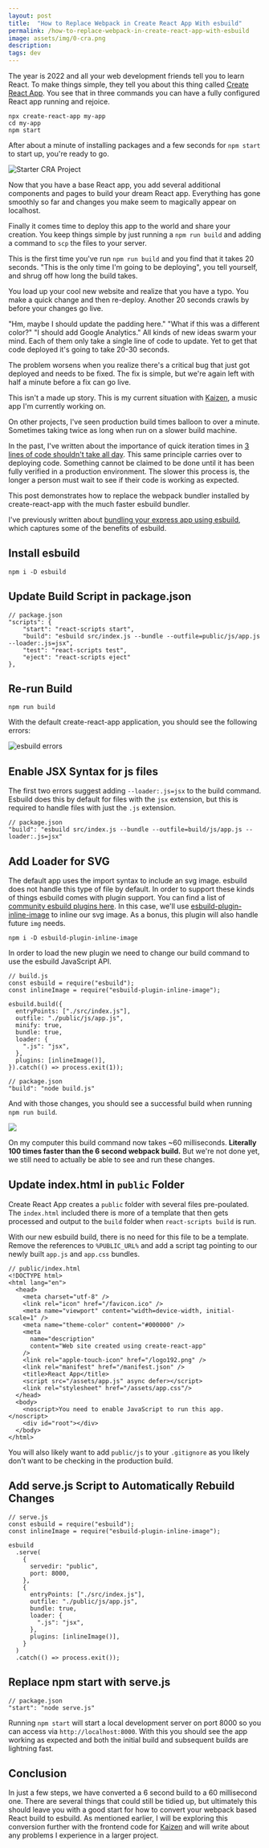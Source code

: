 ```yaml
---
layout: post
title:  "How to Replace Webpack in Create React App With esbuild"
permalink: /how-to-replace-webpack-in-create-react-app-with-esbuild
image: assets/img/0-cra.png
description: 
tags: dev
---
```


The year is 2022 and all your web development friends tell you to learn React.  To make things simple, they tell you about this thing called [Create React App](https://github.com/facebook/create-react-app).  You see that in three commands you can have a fully configured React app running and rejoice.

```
npx create-react-app my-app
cd my-app
npm start
```

After about a minute of installing packages and a few seconds for `npm start` to start up, you're ready to go.

![Starter CRA Project](assets/img/0-cra.png)

Now that you have a base React app, you add several additional components and pages to build your dream React app.  Everything has gone smoothly so far and changes you make seem to magically appear on localhost.  

Finally it comes time to deploy this app to the world and share your creation.  You keep things simple by just running a `npm run build` and adding a command to `scp` the files to your server.  

This is the first time you've run `npm run build` and you find that it takes 20 seconds.  "This is the only time I'm going to be deploying", you tell yourself, and shrug off how long the build takes.

You load up your cool new website and realize that you have a typo.  You make a quick change and then re-deploy.  Another 20 seconds crawls by before your changes go live.

"Hm, maybe I should update the padding here."  "What if this was a different color?"  "I should add Google Analytics." All kinds of new ideas swarm your mind.  Each of them only take a single line of code to update.  Yet to get that code deployed it's going to take 20-30 seconds.

The problem worsens when you realize there's a critical bug that just got deployed and needs to be fixed.  The fix is simple, but we're again left with half a minute before a fix can go live.  

This isn't a made up story. This is my current situation with [Kaizen](https://kaizen.place), a music app I'm currently working on. 

On other projects, I've seen production build times balloon to over a minute. Sometimes taking twice as long when run on a slower build machine.

In the past, I've written about the importance of quick iteration times in [3 lines of code shouldn't take all day](https://devtails.xyz/3-lines-of-code-shouldnt-take-all-day).  This same principle carries over to deploying code.  Something cannot be claimed to be done until it has been fully verified in a production environment.  The slower this process is, the longer a person must wait to see if their code is working as expected.

This post demonstrates how to replace the webpack bundler installed by create-react-app with the much faster esbuild bundler.

I've previously written about [bundling your express app using esbuild](https://devtails.xyz/bundling-your-node-js-express-app-with-esbuild), which captures some of the benefits of esbuild.  

## Install esbuild

`npm i -D esbuild`

## Update Build Script in package.json

```
// package.json
"scripts": {
    "start": "react-scripts start",
    "build": "esbuild src/index.js --bundle --outfile=public/js/app.js --loader:.js=jsx",
    "test": "react-scripts test",
    "eject": "react-scripts eject"
},
```

## Re-run Build

`npm run build`

With the default create-react-app application, you should see the following errors:

![esbuild errors](/assets/img/esbuild-errors.png)

## Enable JSX Syntax for js files

The first two errors suggest adding `--loader:.js=jsx` to the build command.  Esbuild does this by default for files with the `jsx` extension, but this is required to handle files with just the `.js` extension.

```
// package.json
"build": "esbuild src/index.js --bundle --outfile=build/js/app.js --loader:.js=jsx"
```

## Add Loader for SVG

The default app uses the import syntax to include an svg image.  esbuild does not handle this type of file by default.  In order to support these kinds of things esbuild comes with plugin support.  You can find a list of [community esbuild plugins here](https://github.com/esbuild/community-plugins).  In this case, we'll use [esbuild-plugin-inline-image](https://github.com/natrim/esbuild-plugin-inline-image) to inline our svg image.  As a bonus, this plugin will also handle future `img` needs.

`npm i -D esbuild-plugin-inline-image`

In order to load the new plugin we need to change our build command to use the esbuild JavaScript API.  

```
// build.js
const esbuild = require("esbuild");
const inlineImage = require("esbuild-plugin-inline-image");

esbuild.build({
  entryPoints: ["./src/index.js"],
  outfile: "./public/js/app.js",
  minify: true,
  bundle: true,
  loader: {
    ".js": "jsx",
  },
  plugins: [inlineImage()],
}).catch(() => process.exit(1));
```

```
// package.json
"build": "node build.js"
```

And with those changes, you should see a successful build when running `npm run build`.

![](/assets/img/esbuild-success.png)

On my computer this build command now takes ~60 milliseconds.  **Literally 100 times faster than the 6 second webpack build.**  But we're not done yet, we still need to actually be able to see and run these changes.

## Update index.html in `public` Folder

Create React App creates a `public` folder with several files pre-poulated.  The `index.html` included there is more of a template that then gets processed and output to the `build` folder when `react-scripts build` is run.

With our new esbuild build, there is no need for this file to be a template.  Remove the references to `%PUBLIC_URL%` and add a script tag pointing to our newly built `app.js` and `app.css` bundles.

```
// public/index.html
<!DOCTYPE html>
<html lang="en">
  <head>
    <meta charset="utf-8" />
    <link rel="icon" href="/favicon.ico" />
    <meta name="viewport" content="width=device-width, initial-scale=1" />
    <meta name="theme-color" content="#000000" />
    <meta
      name="description"
      content="Web site created using create-react-app"
    />
    <link rel="apple-touch-icon" href="/logo192.png" />
    <link rel="manifest" href="/manifest.json" />
    <title>React App</title>
    <script src="/assets/app.js" async defer></script>
    <link rel="stylesheet" href="/assets/app.css"/>
  </head>
  <body>
    <noscript>You need to enable JavaScript to run this app.</noscript>
    <div id="root"></div>
  </body>
</html>
```

You will also likely want to add `public/js` to your `.gitignore` as you likely don't want to be checking in the production build.

## Add serve.js Script to Automatically Rebuild Changes

```
// serve.js
const esbuild = require("esbuild");
const inlineImage = require("esbuild-plugin-inline-image");

esbuild
  .serve(
    {
      servedir: "public",
      port: 8000,
    },
    {
      entryPoints: ["./src/index.js"],
      outfile: "./public/js/app.js",
      bundle: true,
      loader: {
        ".js": "jsx",
      },
      plugins: [inlineImage()],
    }
  )
  .catch(() => process.exit());
```

## Replace npm start with serve.js

```
// package.json
"start": "node serve.js"
```

Running `npm start` will start a local development server on port 8000 so you can access via `http://localhost:8000`.  With this you should see the app working as expected and both the initial build and subsequent builds are lightning fast.

## Conclusion

In just a few steps, we have converted a 6 second build to a 60 millisecond one.  There are several things that could still be tidied up, but ultimately this should leave you with a good start for how to convert your webpack based React build to esbuild.  As mentioned earlier, I will be exploring this conversion further with the frontend code for [Kaizen](https://kaizen.place) and will write about any problems I experience in a larger project.


